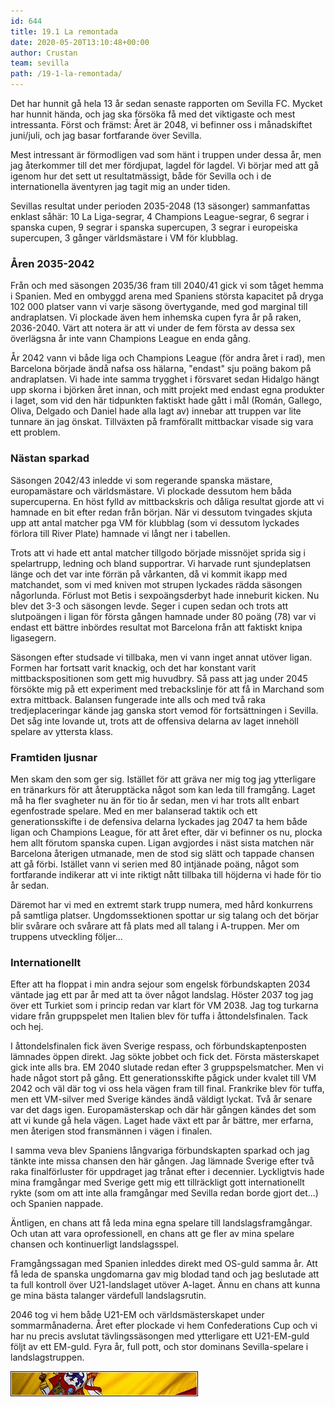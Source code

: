 ```yaml
---
id: 644
title: 19.1 La remontada
date: 2020-05-20T13:10:48+00:00
author: Crustan
team: sevilla
path: /19-1-la-remontada/
---
```


Det har hunnit gå hela 13 år sedan senaste rapporten om Sevilla FC. Mycket har hunnit hända, och jag ska försöka få med det viktigaste och mest intressanta. Först och främst: Året är 2048, vi befinner oss i månadskiftet juni/juli, och jag basar fortfarande över Sevilla.

Mest intressant är förmodligen vad som hänt i truppen under dessa år, men jag återkommer till det mer fördjupat, lagdel för lagdel. Vi börjar med att gå igenom hur det sett ut resultatmässigt, både för Sevilla och i de internationella äventyren jag tagit mig an under tiden.

Sevillas resultat under perioden 2035-2048 (13 säsonger) sammanfattas enklast såhär: 10 La Liga-segrar, 4 Champions League-segrar, 6 segrar i spanska cupen, 9 segrar i spanska supercupen, 3 segrar i europeiska supercupen, 3 gånger världsmästare i VM för klubblag.

### Åren 2035-2042

Från och med säsongen 2035/36 fram till 2040/41 gick vi som tåget hemma i Spanien. Med en ombyggd arena med Spaniens största kapacitet på dryga 102 000 platser vann vi varje säsong övertygande, med god marginal till andraplatsen. Vi plockade även hem inhemska cupen fyra år på raken, 2036-2040. Värt att notera är att vi under de fem första av dessa sex överlägsna år inte vann Champions League en enda gång.

År 2042 vann vi både liga och Champions League (för andra året i rad), men Barcelona började ändå nafsa oss hälarna, "endast" sju poäng bakom på andraplatsen. Vi hade inte samma trygghet i försvaret sedan Hidalgo hängt upp skorna i björken året innan, och mitt projekt med endast egna produkter i laget, som vid den här tidpunkten faktiskt hade gått i mål (Román, Gallego, Oliva, Delgado och Daniel hade alla lagt av) innebar att truppen var lite tunnare än jag önskat. Tillväxten på framförallt mittbackar visade sig vara ett problem.

### Nästan sparkad

Säsongen 2042/43 inledde vi som regerande spanska mästare, europamästare och världsmästare. Vi plockade dessutom hem båda supercuperna. En höst fylld av mittbackskris och dåliga resultat gjorde att vi hamnade en bit efter redan från början. När vi dessutom tvingades skjuta upp att antal matcher pga VM för klubblag (som vi dessutom lyckades förlora till River Plate) hamnade vi långt ner i tabellen.

Trots att vi hade ett antal matcher tillgodo började missnöjet sprida sig i spelartrupp, ledning och bland supportrar. Vi harvade runt sjundeplatsen länge och det var inte förrän på vårkanten, då vi kommit ikapp med matchandet, som vi med kniven mot strupen lyckades rädda säsongen någorlunda. Förlust mot Betis i sexpoängsderbyt hade inneburit kicken. Nu blev det 3-3 och säsongen levde. Seger i cupen sedan och trots att slutpoängen i ligan för första gången hamnade under 80 poäng (78) var vi endast ett bättre inbördes resultat mot Barcelona från att faktiskt knipa ligasegern.

Säsongen efter studsade vi tillbaka, men vi vann inget annat utöver ligan. Formen har fortsatt varit knackig, och det har konstant varit mittbackspositionen som gett mig huvudbry. Så pass att jag under 2045 försökte mig på ett experiment med trebackslinje för att få in Marchand som extra mittback. Balansen fungerade inte alls och med två raka tredjeplaceringar kände jag ganska stort vemod för fortsättningen i Sevilla. Det såg inte lovande ut, trots att de offensiva delarna av laget innehöll spelare av yttersta klass.

### Framtiden ljusnar

Men skam den som ger sig. Istället för att gräva ner mig tog jag ytterligare en tränarkurs för att återupptäcka något som kan leda till framgång. Laget må ha fler svagheter nu än för tio år sedan, men vi har trots allt enbart egenfostrade spelare. Med en mer balanserad taktik och ett generationsskifte i de defensiva delarna lyckades jag 2047 ta hem både ligan och Champions League, för att året efter, där vi befinner os nu, plocka hem allt förutom spanska cupen. Ligan avgjordes i näst sista matchen när Barcelona återigen utmanade, men de stod sig slätt och tappade chansen att gå förbi. Istället vann vi serien med 80 intjänade poäng, något som fortfarande indikerar att vi inte riktigt nått tillbaka till höjderna vi hade för tio år sedan.

Däremot har vi med en extremt stark trupp numera, med hård konkurrens på samtliga platser. Ungdomssektionen spottar ur sig talang och det börjar blir svårare och svårare att få plats med all talang i A-truppen. Mer om truppens utveckling följer...

### Internationellt

Efter att ha floppat i min andra sejour som engelsk förbundskapten 2034 väntade jag ett par år med att ta över något landslag. Höster 2037 tog jag över ett Turkiet som i princip redan var klart för VM 2038. Jag tog turkarna vidare från gruppspelet men Italien blev för tuffa i åttondelsfinalen. Tack och hej.

I åttondelsfinalen fick även Sverige respass, och förbundskaptenposten lämnades öppen direkt. Jag sökte jobbet och fick det. Första mästerskapet gick inte alls bra. EM 2040 slutade redan efter 3 gruppspelsmatcher. Men vi hade något stort på gång. Ett generationsskifte pågick under kvalet till VM 2042 och väl där tog vi oss hela vägen fram till final. Frankrike blev för tuffa, men ett VM-silver med Sverige kändes ändå väldigt lyckat. Två år senare var det dags igen. Europamästerskap och där här gången kändes det som att vi kunde gå hela vägen. Laget hade växt ett par år bättre, mer erfarna, men återigen stod fransmännen i vägen i finalen.

I samma veva blev Spaniens långvariga förbundskapten sparkad och jag tänkte inte missa chansen den här gången. Jag lämnade Sverige efter två raka finalförluster för uppdraget jag trånat efter i decennier. Lyckligtvis hade mina framgångar med Sverige gett mig ett tillräckligt gott internationellt rykte (som om att inte alla framgångar med Sevilla redan borde gjort det...) och Spanien nappade.

Äntligen, en chans att få leda mina egna spelare till landslagsframgångar. Och utan att vara oprofessionell, en chans att ge fler av mina spelare chansen och kontinuerligt landslagsspel.

Framgångssagan med Spanien inleddes direkt med OS-guld samma år. Att få leda de spanska ungdomarna gav mig blodad tand och jag beslutade att ta full kontroll över U21-landslaget utöver A-laget. Ännu en chans att kunna ge mina bästa talanger värdefull landslagsrutin.

2046 tog vi hem både U21-EM och världsmästerskapet under sommarmånaderna. Året efter plockade vi hem Confederations Cup och vi har nu precis avslutat tävlingssäsongen med ytterligare ett U21-EM-guld följt av ett EM-guld. Fyra år, full pott, och stor dominans Sevilla-spelare i landslagstruppen.

<img src="../images/espbanner.png" alt="espbanner" width="300" height="40" class="aligncenter size-full" />
